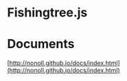 # Fishingtree.js

# Documents
[http://nonoll.github.io/docs/index.html](http://nonoll.github.io/docs/index.html)
